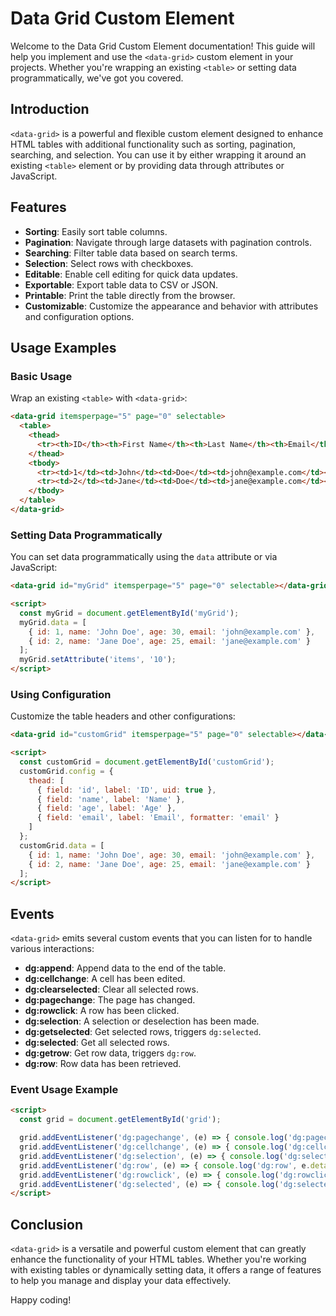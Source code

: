 
# Data Grid Custom Element

Welcome to the Data Grid Custom Element documentation! This guide will help you implement and use the `<data-grid>` custom element in your projects. Whether you're wrapping an existing `<table>` or setting data programmatically, we've got you covered.

## Introduction

`<data-grid>` is a powerful and flexible custom element designed to enhance HTML tables with additional functionality such as sorting, pagination, searching, and selection. You can use it by either wrapping it around an existing `<table>` element or by providing data through attributes or JavaScript.

## Features

- **Sorting**: Easily sort table columns.
- **Pagination**: Navigate through large datasets with pagination controls.
- **Searching**: Filter table data based on search terms.
- **Selection**: Select rows with checkboxes.
- **Editable**: Enable cell editing for quick data updates.
- **Exportable**: Export table data to CSV or JSON.
- **Printable**: Print the table directly from the browser.
- **Customizable**: Customize the appearance and behavior with attributes and configuration options.

## Usage Examples

### Basic Usage

Wrap an existing `<table>` with `<data-grid>`:

```html
<data-grid itemsperpage="5" page="0" selectable>
  <table>
    <thead>
      <tr><th>ID</th><th>First Name</th><th>Last Name</th><th>Email</th></tr>
    </thead>
    <tbody>
      <tr><td>1</td><td>John</td><td>Doe</td><td>john@example.com</td></tr>
      <tr><td>2</td><td>Jane</td><td>Doe</td><td>jane@example.com</td></tr>
    </tbody>
  </table>
</data-grid>
```

### Setting Data Programmatically

You can set data programmatically using the `data` attribute or via JavaScript:

```html
<data-grid id="myGrid" itemsperpage="5" page="0" selectable></data-grid>

<script>
  const myGrid = document.getElementById('myGrid');
  myGrid.data = [
    { id: 1, name: 'John Doe', age: 30, email: 'john@example.com' },
    { id: 2, name: 'Jane Doe', age: 25, email: 'jane@example.com' }
  ];
  myGrid.setAttribute('items', '10');
</script>
```

### Using Configuration

Customize the table headers and other configurations:

```html
<data-grid id="customGrid" itemsperpage="5" page="0" selectable></data-grid>

<script>
  const customGrid = document.getElementById('customGrid');
  customGrid.config = {
    thead: [
      { field: 'id', label: 'ID', uid: true },
      { field: 'name', label: 'Name' },
      { field: 'age', label: 'Age' },
      { field: 'email', label: 'Email', formatter: 'email' }
    ]
  };
  customGrid.data = [
    { id: 1, name: 'John Doe', age: 30, email: 'john@example.com' },
    { id: 2, name: 'Jane Doe', age: 25, email: 'jane@example.com' }
  ];
</script>
```

## Events

`<data-grid>` emits several custom events that you can listen for to handle various interactions:

- **dg:append**: Append data to the end of the table.
- **dg:cellchange**: A cell has been edited.
- **dg:clearselected**: Clear all selected rows.
- **dg:pagechange**: The page has changed.
- **dg:rowclick**: A row has been clicked.
- **dg:selection**: A selection or deselection has been made.
- **dg:getselected**: Get selected rows, triggers `dg:selected`.
- **dg:selected**: Get all selected rows.
- **dg:getrow**: Get row data, triggers `dg:row`.
- **dg:row**: Row data has been retrieved.

### Event Usage Example

```html
<script>
  const grid = document.getElementById('grid');

  grid.addEventListener('dg:pagechange', (e) => { console.log('dg:pagechange', e.detail); });
  grid.addEventListener('dg:cellchange', (e) => { console.log('dg:cellchange', e.detail); });
  grid.addEventListener('dg:selection', (e) => { console.log('dg:selection', e.detail); });
  grid.addEventListener('dg:row', (e) => { console.log('dg:row', e.detail); });
  grid.addEventListener('dg:rowclick', (e) => { console.log('dg:rowclick', e.detail); });
  grid.addEventListener('dg:selected', (e) => { console.log('dg:selected', e.detail); });
</script>
```

## Conclusion

`<data-grid>` is a versatile and powerful custom element that can greatly enhance the functionality of your HTML tables. Whether you're working with existing tables or dynamically setting data, it offers a range of features to help you manage and display your data effectively.

Happy coding!
